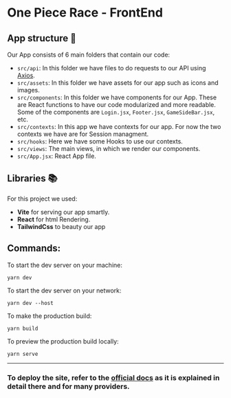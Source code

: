
# One Piece Race - FrontEnd

## App structure :space_invader: 
Our App consists of 6 main folders that contain our code:
- `src/api`: In this folder we have files to do requests to our API using [Axios](https://axios-http.com/docs/intro).
- `src/assets`:  In this folder we have assets for our app such as icons and images.
- `src/components`: In this folder we have components for our App. These are React functions to have our code modularized and more readable. Some of the components are `Login.jsx`, `Footer.jsx`, `GameSideBar.jsx`, etc.
- `src/contexts`: In this app we have contexts for our app. For now the two contexts we have are for Session managment.
- `src/hooks`: Here we have some Hooks to use our contexts.
- `src/views`: The main views, in which we render our components.
- `src/App.jsx`: React App file.

## Libraries :books:
For this project we used:
- **Vite** for serving our app smartly.
- **React** for html Rendering.
- **TailwindCss** to beauty our app

## Commands:

To start the dev server on your machine:

```shell
yarn dev
```

To start the dev server on your network:

```shell
yarn dev --host
```

To make the production build:

```shell
yarn build
```

To preview the production build locally:

```shell
yarn serve
```

---

### To deploy the site, refer to the [official docs](https://vitejs.dev/guide/static-deploy.html) as it is explained in detail there and for many providers.
